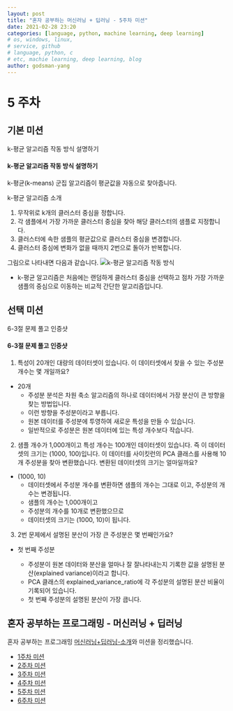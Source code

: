 ```yaml
---
layout: post
title: "혼자 공부하는 머신러닝 + 딥러닝 - 5주차 미션"
date: 2021-02-28 23:20
categories: [language, python, machine learning, deep learning]
# os, windows, linux,
# service, github
# language, python, c
# etc, machie learning, deep learning, blog
author: godsman-yang
---
```


# 5 주차

## 기본 미션

k-평균 알고리즘 작동 방식 설명하기

#### k-평균 알고리즘 작동 방식 설명하기

k-평균(k-means) 군집 알고리즘이 평균값을 자동으로 찾아줍니다.

k-평균 알고리즘 소개

1. 무작위로 k개의 클러스터 중심을 정합니다.
2. 각 샘플에서 가장 가까운 클러스터 중심을 찾아 해당 클러스터의 샘플로 지정합니다.
3. 클러스터에 속한 샘플의 평균값으로 클러스터 중심을 변경합니다.
4. 클러스터 중심에 변화가 없을 때까지 2번으로 돌아가 반복합니다.

그림으로 나타내면 다음과 같습니다.
![k-평균 알고리즘 작동 방식](./assets/images/hongong-ml-week5-1.jpg)

- k-평균 알고리즘은 처음에는 랜덤하게 클러스터 중심을 선택하고 점차 가장 가까운 샘플의 중심으로 이동하는 비교적 간단한 알고리즘입니다.

## 선택 미션

6-3절 문제 풀고 인증샷

#### 6-3절 문제 풀고 인증샷

1. 특성이 20개인 대량의 데이터셋이 있습니다. 이 데이터셋에서 찾을 수 있는 주성분 개수는 몇 개일까요?

- 20개
  - 주성분 분석은 차원 축소 알고리즘의 하나로 데이터에서 가장 분산이 큰 방향을 찾는 방법입니다.
  - 이런 방향을 주성분이라고 부릅니다.
  - 원본 데이터를 주성분에 투영하여 새로운 특성을 만들 수 있습니다.
  - 일반적으로 주성분은 원본 데이터에 있는 특성 개수보다 작습니다.

2. 샘플 개수가 1,000개이고 특성 개수는 100개인 데이터셋이 있습니다. 즉 이 데이터셋의 크기는 (1000, 100)입니다. 이 데이터를 사이킷런의 PCA 클래스를 사용해 10개 주성분을 찾아 변환했습니다. 변환된 데이터셋의 크기는 얼마일까요?

- (1000, 10)
  - 데이터셋에서 주성분 개수를 변환하면 샘플의 개수는 그대로 이고, 주성분의 개수는 변경됩니다.
  - 샘플의 개수는 1,000개이고
  - 주성분의 개수를 10개로 변환했으므로
  - 데이터셋의 크기는 (1000, 10)이 됩니다.

3. 2번 문제에서 설명된 분산이 가장 큰 주성분은 몇 번째인가요?

- 첫 번째 주성분

  - 주성분이 원본 데이터와 분산을 얼마나 잘 잘나타내는지 기록한 값을 설명된 분산(explained variance)이라고 합니다.
  - PCA 클래스의 explained_variance_ratio에 각 주성분의 설명된 분산 비율이 기록되어 있습니다.
  - 첫 번째 주성분의 설명된 분산이 가장 큽니다.

## 혼자 공부하는 프로그래밍 - 머신러닝 + 딥러닝

혼자 공부하는 프로그래밍 [머신러닝+딥러닝-소개](https://godsman-yang.github.io/hongong-ml)와 미션을 정리했습니다.

- [1주차 미션](https://godsman-yang.github.io/hongong-ml-week1)
- [2주차 미션](https://godsman-yang.github.io/hongong-ml-week2)
- [3주차 미션](https://godsman-yang.github.io/hongong-ml-week3)
- [4주차 미션](https://godsman-yang.github.io/hongong-ml-week4)
- [5주차 미션](https://godsman-yang.github.io/hongong-ml-week5)
- [6주차 미션](https://godsman-yang.github.io/hongong-ml-week6)
